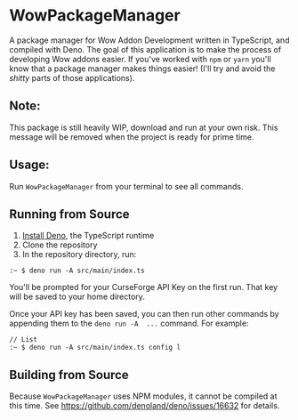 # WowPackageManager

A package manager for Wow Addon Development written in TypeScript, and compiled with Deno. The goal of this application is to make the process of developing Wow addons easier. If you've worked with `npm` or `yarn` you'll know that a package manager makes things easier! (I'll try and avoid the _shitty_ parts of those applications).

## Note:
This package is still heavily WIP, download and run at your own risk. This message will be removed when the project is ready for prime time.

## Usage:
Run `WowPackageManager` from your terminal to see all commands.

## Running from Source
1. [Install Deno](https://deno.land/manual@v1.28.2/getting_started/installation), the TypeScript runtime
2. Clone the repository
3. In the repository directory, run:

```console
:~ $ deno run -A src/main/index.ts
```

You'll be prompted for your CurseForge API Key on the first run. That key will be saved to your home directory.

Once your API key has been saved, you can then run other commands by appending them to the `deno run -A  ...` command. For example:

```console
// List
:~ $ deno run -A src/main/index.ts config l
```

## Building from Source
Because `WowPackageManager` uses NPM modules, it cannot be compiled at this time. See https://github.com/denoland/deno/issues/16632 for details.